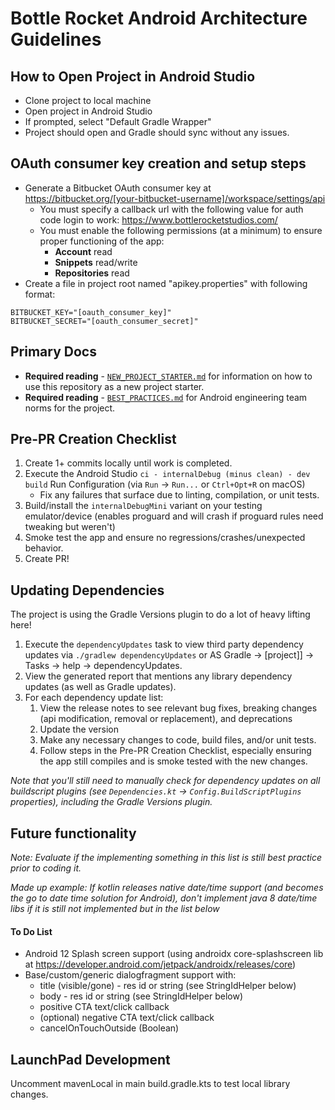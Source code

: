Bottle Rocket Android Architecture Guidelines
=============================================

## How to Open Project in Android Studio
* Clone project to local machine
* Open project in Android Studio
* If prompted, select "Default Gradle Wrapper"
* Project should open and Gradle should sync without any issues.

## OAuth consumer key creation and setup steps
* Generate a Bitbucket OAuth consumer key at https://bitbucket.org/[your-bitbucket-username]/workspace/settings/api
    * You must specify a callback url with the following value for auth code login to work: https://www.bottlerocketstudios.com/
    * You must enable the following permissions (at a minimum) to ensure proper functioning of the app:
        * **Account** read
        * **Snippets** read/write
        * **Repositories** read
* Create a file in project root named "apikey.properties" with following format:

```
BITBUCKET_KEY="[oauth_consumer_key]"
BITBUCKET_SECRET="[oauth_consumer_secret]"
```

## Primary Docs
* **Required reading** - [`NEW_PROJECT_STARTER.md`](./docs/NEW_PROJECT_STARTER.md) for information on how to use this repository as a new project starter.
* **Required reading** - [`BEST_PRACTICES.md`](./docs/BEST_PRACTICES.md) for Android engineering team norms for the project.

## Pre-PR Creation Checklist
1. Create 1+ commits locally until work is completed.
2. Execute the Android Studio `ci - internalDebug (minus clean) - dev build` Run Configuration (via `Run` -> `Run...` or `Ctrl+Opt+R` on macOS)
    * Fix any failures that surface due to linting, compilation, or unit tests.
3. Build/install the `internalDebugMini` variant on your testing emulator/device (enables proguard and will crash if proguard rules need tweaking but weren't)
4. Smoke test the app and ensure no regressions/crashes/unexpected behavior.
5. Create PR!

## Updating Dependencies
The project is using the Gradle Versions plugin to do a lot of heavy lifting here!

1. Execute the `dependencyUpdates` task to view third party dependency updates via `./gradlew dependencyUpdates` or AS Gradle -> [project]] -> Tasks -> help -> dependencyUpdates.
2. View the generated report that mentions any library dependency updates (as well as Gradle updates). 
3. For each dependency update list:
    1. View the release notes to see relevant bug fixes, breaking changes (api modification, removal or replacement), and deprecations
    2. Update the version
    3. Make any necessary changes to code, build files, and/or unit tests.
    4. Follow steps in the Pre-PR Creation Checklist, especially ensuring the app still compiles and is smoke tested with the new changes.

*Note that you'll still need to manually check for dependency updates on all buildscript plugins (see `Dependencies.kt` -> `Config.BuildScriptPlugins` properties), including the Gradle Versions plugin.*

## Future functionality
*Note: Evaluate if the implementing something in this list is still best practice prior to coding it.*

*Made up example: If kotlin releases native date/time support (and becomes the go to date time solution for Android), don't implement java 8 date/time libs if it is still not implemented but in the list below*

#### To Do List
* Android 12 Splash screen support (using androidx core-splashscreen lib at https://developer.android.com/jetpack/androidx/releases/core)
* Base/custom/generic dialogfragment support with:
    * title (visible/gone) - res id or string (see StringIdHelper below)
    * body - res id or string (see StringIdHelper below)
    * positive CTA text/click callback
    * (optional) negative CTA text/click callback
    * cancelOnTouchOutside (Boolean)
    
## LaunchPad Development
Uncomment mavenLocal in main build.gradle.kts to test local library changes.